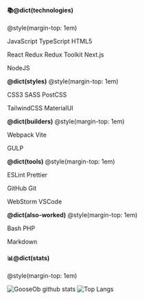 #### 📚@dict(technologies)
@style(margin-top: 1em)

JavaScript TypeScript HTML5

React Redux Redux Toolkit Next.js

NodeJS

**@dict(styles)**
@style(margin-top: 1em)

CSS3 SASS PostCSS

TailwindCSS MaterialUI

**@dict(builders)**
@style(margin-top: 1em)

Webpack Vite

GULP

**@dict(tools)**
@style(margin-top: 1em)

ESLint Prettier

GitHub Git

WebStorm VSCode

**@dict(also-worked)**
@style(margin-top: 1em)

Bash PHP

Markdown

#### 📊@dict(stats)
@style(margin-top: 1em)

![GooseOb github stats](https://github-readme-stats.vercel.app/api?username=GooseOb&show_icons=true&theme=ocean_dark)
![Top Langs](https://github-readme-stats.vercel.app/api/top-langs/?username=GooseOb&layout=compact&theme=ocean_dark)